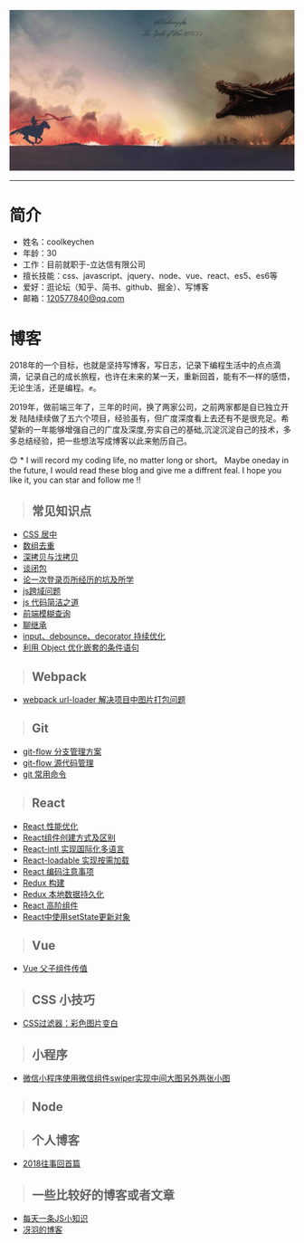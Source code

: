 ![jiben](https://github.com/coolkeychen/blog/blob/master/images/last_knight.jpg)

---
# 简介

- 姓名：coolkeychen
- 年龄：30
- 工作：目前就职于-立达信有限公司
- 擅长技能：css、javascript、jquery、node、vue、react、es5、es6等
- 爱好：逛论坛（知乎、简书、github、掘金）、写博客
- 邮箱：120577840@qq.com

# 博客
 2018年的一个目标，也就是坚持写博客，写日志，记录下编程生活中的点点滴滴，记录自己的成长旅程，也许在未来的某一天，重新回首，能有不一样的感悟，无论生活，还是编程。✊。   

 2019年，做前端三年了，三年的时间，换了两家公司，之前两家都是自已独立开发
陆陆续续做了五六个项目，经验虽有，但广度深度看上去还有不是很充足。希望新的一年能够增强自己的广度及深度,夯实自己的基础,沉淀沉淀自己的技术，多多总结经验，把一些想法写成博客以此来勉历自己。  




😊 * I will record my coding life, no matter long or short。 Maybe oneday in the future, I would read these blog and give me a diffrent feal. I hope you like it, you can star and follow me !!


 >## 常见知识点
 - [CSS 居中](https://github.com/coolkeychen/blog/issues/2)
 - [数组去重](https://github.com/coolkeychen/blog/issues/4)
 - [深拷贝与㳀拷贝](https://github.com/coolkeychen/blog/issues/7)
 - [谈闭包](https://github.com/coolkeychen/blog/issues/11)
 - [论一次登录页所经历的坑及所学](https://github.com/coolkeychen/blog/issues/9)
 - [js跨域问题](https://github.com/coolkeychen/blog/issues/13)
 - [js 代码简洁之道](https://github.com/coolkeychen/blog/issues/15)
 - [前端模糊查询](https://github.com/coolkeychen/blog/issues/16)
 - [聊继承](https://github.com/coolkeychen/blog/issues/13)
 - [input、debounce、decorator 持续优化](https://github.com/coolkeychen/blog/issues/19)
 - [利用 Object 优化嵌套的条件语句](https://github.com/coolkeychen/blog/issues/20)
 
>## Webpack
- [webpack url-loader 解决项目中图片打包问题](https://github.com/coolkeychen/blog/issues/22)

>## Git
 - [git-flow 分支管理方案](https://github.com/coolkeychen/blog/issues/1)
 - [git-flow 源代码管理](https://github.com/coolkeychen/blog/issues/5)
 - [git 常用命令](https://github.com/coolkeychen/blog/issues/21)

>## React
- [React 性能优化](https://github.com/coolkeychen/blog/issues/3)
- [React组件创建方式及区别](https://github.com/coolkeychen/blog/issues/8)
- [React-intl 实现国际化多语言](https://github.com/coolkeychen/blog/issues/10)
- [React-loadable 实现按需加载](https://github.com/coolkeychen/blog/issues/12)
- [React 编码注意事项](https://github.com/coolkeychen/blog/issues/14)
- [Redux 构建](https://github.com/coolkeychen/blog/issues/12)
- [Redux 本地数据持久化](https://github.com/coolkeychen/blog/issues/12)
- [React 高阶组件](https://github.com/coolkeychen/blog/issues/12)
- [React中使用setState更新对象](https://github.com/coolkeychen/blog/issues/18)


>## Vue
- [Vue 父子组件传值](https://github.com/coolkeychen/blog/issues/)

>## CSS 小技巧
- [CSS过滤器：彩色图片变白 ](https://github.com/coolkeychen/blog/issues/17)

>## 小程序
- [微信小程序使用微信组件swiper实现中间大图另外两张小图 ](https://github.com/coolkeychen/blog/issues/22)

>## Node

 >## 个人博客
- [2018往事回首篇](https://github.com/coolkeychen/blog/issues/6)

 >## 一些比较好的博客或者文章
- [每天一条JS小知识](https://cnodejs.org/topic/56a050ac8392272262331d62)
- [冴羽的博客](https://github.com/mqyqingfeng/Blog/blob/master/README.md)


